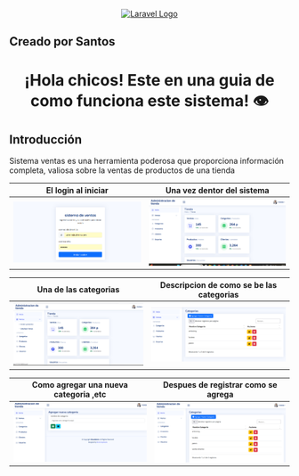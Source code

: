 <p align="center"><a href="https://laravel.com" target="_blank"><img src="https://raw.githubusercontent.com/laravel/art/master/logo-lockup/5%20SVG/2%20CMYK/1%20Full%20Color/laravel-logolockup-cmyk-red.svg" width="400" alt="Laravel Logo"></a></p>

## Creado por Santos

<h1 align="center">¡Hola chicos! Este en una guia de como funciona este sistema! 👁️</h1>
<div align="center">
  <a href="https:                 
    <img src="/web/static/img/screenshots/homepage.gif" height=360 />
  </a>
</div>

## Introducción
Sistema ventas es una herramienta poderosa que proporciona información completa, valiosa sobre la ventas de productos de una tienda
                                                                                                                                                                                                                                                               

| El login al iniciar | Una vez dentor del sistema |
| ----------- | ----------- |
|<img src="https://github.com/scorpionGR-13/abc/blob/main/Captura%20de%20pantalla%202025-10-21%20222723.png?raw=true" />|<img src="https://github.com/scorpionGR-13/abc/blob/main/Captura%20de%20pantalla%202025-10-21%20222753.png?raw=true" />|

| Una de las categorias | Descripcion de como se be las categorias |
| ----------- | ----------- |
|<img src="https://github.com/scorpionGR-13/abc/blob/main/Captura%20de%20pantalla%202025-10-21%20222808.png?raw=true" />|<img src="https://github.com/scorpionGR-13/abc/blob/main/Captura%20de%20pantalla%202025-10-21%20222840.png?raw=true" />|

| Como agregar una nueva categoria ,etc  | Despues de registrar como se agrega |
| ----------- | ----------- |
|<img src="https://github.com/scorpionGR-13/abc/blob/main/Captura%20de%20pantalla%202025-10-21%20222940.png?raw=true" />|<img src="https://github.com/scorpionGR-13/abc/blob/main/Captura%20de%20pantalla%202025-10-21%20223059.png?raw=true" />|

